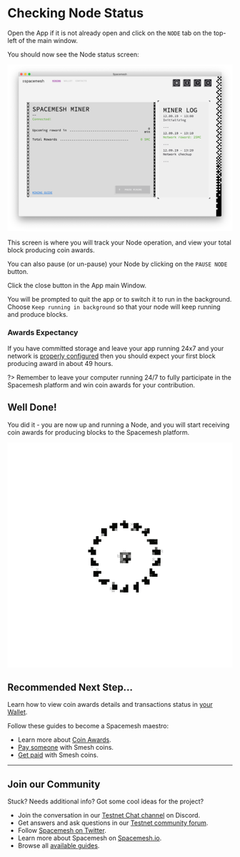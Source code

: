 # Checking Node Status

Open the App if it is not already open and click on the `NODE` tab on the top-left of the main window.

You should now see the Node status screen:

![](../images/v1.0/miner_running.png)

This screen is where you will track your Node operation, and view your total block producing coin awards.

You can also pause (or un-pause) your Node by clicking on the `PAUSE NODE` button.


Click the close button in the App main Window.

You will be prompted to quit the app or to switch it to run in the background. Choose `Keep running in background` so that your node will keep running and produce blocks.

### Awards Expectancy
If you have committed storage and leave your app running 24x7 and your network is [properly configured](../netconfig.md) then you should expect your first block producing award in about 49 hours.

?> Remember to leave your computer running 24/7 to fully participate in the Spacemesh platform and win coin awards for your contribution.

## Well Done!

You did it - you are now up and running a Node, and you will start receiving coin awards for producing blocks to the Spacemesh platform.

![](../images/fireworks.gif)

## Recommended Next Step...

Learn how to view coin awards details and transactions status in [your Wallet](wallet_logs.md).

Follow these guides to become a Spacemesh maestro:

- Learn more about [Coin Awards](../awards.md).
- [Pay someone](send_coin.md) with Smesh coins.
- [Get paid](get_coin.md) with Smesh coins.

---
## Join our Community
Stuck? Needs additional info? Got some cool ideas for the project?
- Join the conversation in our [Testnet  Chat channel](https://discord.gg/ASpy52C) on Discord.
- Get answers and ask questions in our [Testnet community forum](https://community.spacemesh.io).
- Follow [Spacemesh on Twitter](https://twitter.com/teamspacemesh).
- Learn more about Spacemesh on [Spacemesh.io](https://spacemesh.io).
- Browse all [available guides](../all.md).
